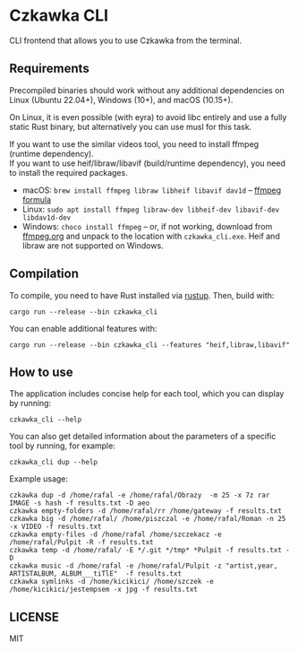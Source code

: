 # Czkawka CLI

CLI frontend that allows you to use Czkawka from the terminal.

## Requirements

Precompiled binaries should work without any additional dependencies on Linux (Ubuntu 22.04+), Windows (10+), and macOS (10.15+).

On Linux, it is even possible (with eyra) to avoid libc entirely and use a fully static Rust binary, but alternatively you can use musl for this task.

If you want to use the similar videos tool, you need to install ffmpeg (runtime dependency).  
If you want to use heif/libraw/libavif (build/runtime dependency), you need to install the required packages.

- macOS: `brew install ffmpeg libraw libheif libavif dav1d` – [ffmpeg formula](https://formulae.brew.sh/formula/ffmpeg)
- Linux: `sudo apt install ffmpeg libraw-dev libheif-dev libavif-dev libdav1d-dev`
- Windows: `choco install ffmpeg` – or, if not working, download from [ffmpeg.org](https://ffmpeg.org/download.html#build-windows) and
  unpack to the location with `czkawka_cli.exe`. Heif and libraw are not supported on Windows.

## Compilation

To compile, you need to have Rust installed via [rustup](https://rustup.rs/). Then, build with:

```shell
cargo run --release --bin czkawka_cli
```

You can enable additional features with:

```shell
cargo run --release --bin czkawka_cli --features "heif,libraw,libavif"
```

## How to use

The application includes concise help for each tool, which you can display by running:
```
czkawka_cli --help
```
You can also get detailed information about the parameters of a specific tool by running, for example:
```
czkawka_cli dup --help
```


Example usage:
```shell
czkawka dup -d /home/rafal -e /home/rafal/Obrazy  -m 25 -x 7z rar IMAGE -s hash -f results.txt -D aeo
czkawka empty-folders -d /home/rafal/rr /home/gateway -f results.txt
czkawka big -d /home/rafal/ /home/piszczal -e /home/rafal/Roman -n 25 -x VIDEO -f results.txt
czkawka empty-files -d /home/rafal /home/szczekacz -e /home/rafal/Pulpit -R -f results.txt
czkawka temp -d /home/rafal/ -E */.git */tmp* *Pulpit -f results.txt -D
czkawka music -d /home/rafal -e /home/rafal/Pulpit -z "artist,year, ARTISTALBUM, ALBUM___tiTlE"  -f results.txt
czkawka symlinks -d /home/kicikici/ /home/szczek -e /home/kicikici/jestempsem -x jpg -f results.txt
```

## LICENSE

MIT